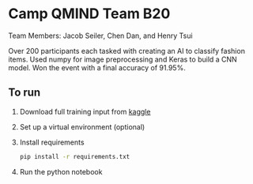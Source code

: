 # Camp QMIND Team B20

Team Members: Jacob Seiler, Chen Dan, and Henry Tsui

Over 200 participants each tasked with creating an AI to classify fashion items. Used numpy for image preprocessing and Keras to build a CNN model. Won the event with a final accuracy of 91.95%.

## To run

1. Download full training input from [kaggle](https://www.kaggle.com/datasets/zalando-research/fashionmnist)
1. Set up a virtual environment (optional)
1. Install requirements

    ```bash
    pip install -r requirements.txt
    ```

1. Run the python notebook
